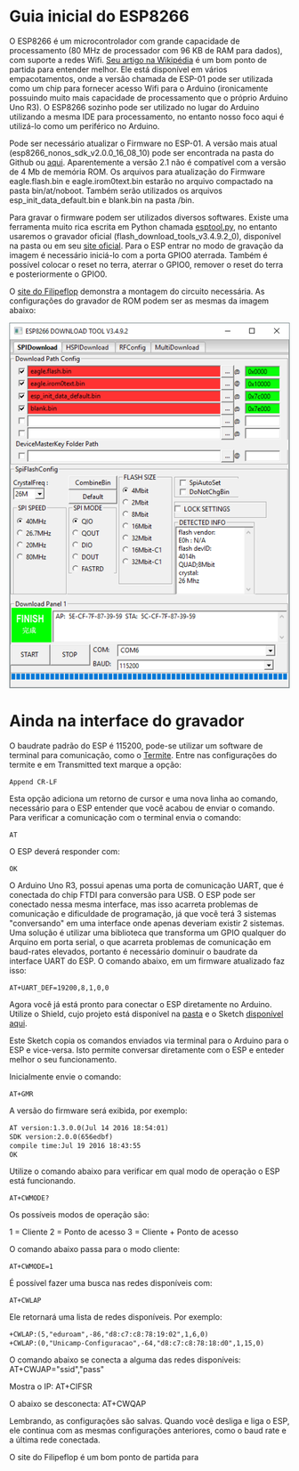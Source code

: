 # Guia inicial do ESP8266

O ESP8266 é um microcontrolador com grande capacidade de processamento (80 MHz de processador com 96 KB de RAM para dados), com suporte a redes Wifi. [Seu artigo na Wikipédia](https://en.wikipedia.org/wiki/ESP8266) é um bom ponto de partida para entender melhor. Ele está disponível em vários empacotamentos, onde a versão chamada de ESP-01 pode ser utilizada como um chip para fornecer acesso Wifi para o Arduino (ironicamente possuindo muito mais capacidade de processamento que o próprio Arduino Uno R3). O ESP8266 sozinho pode ser utilizado no lugar do Arduino utilizando a mesma IDE para processamento, no entanto nosso foco aqui é utilizá-lo como um periférico no Arduino.

Pode ser necessário atualizar o Firmware no ESP-01. A versão mais atual (esp8266_nonos_sdk_v2.0.0_16_08_10) pode ser encontrada na pasta do Github ou [aqui](http://espressif.com/en/support/download/sdks-demos). Aparentemente a versão 2.1 não é compatível com a versão de 4 Mb de memória ROM. Os arquivos para atualização do Firmware eagle.flash.bin e eagle.irom0text.bin estarão no arquivo compactado na pasta bin/at/noboot. Também serão utilizados os arquivos esp_init_data_default.bin e blank.bin na pasta /bin.

Para gravar o firmware podem ser utilizados diversos softwares. Existe uma ferramenta muito rica escrita em Python chamada [esptool.py](https://github.com/espressif/esptool), no entanto usaremos o gravador oficial (flash_download_tools_v3.4.9.2_0), disponível na pasta ou em seu [site oficial](http://www.espressif.com/en/support/download/other-tools). Para o ESP entrar no modo de gravação da imagem é necessário iniciá-lo com a porta GPIO0 aterrada. Também é possível colocar o reset no terra, aterrar o GPIO0, remover o reset do terra e posteriormente o GPIO0.

O [site do Filipeflop](http://blog.filipeflop.com/wireless/upgrade-de-firmware-do-modulo-esp8266.html) demonstra a montagem do circuito necessária. As configurações do gravador de ROM podem ser as mesmas da imagem abaixo:

![Gravador](https://github.com/ricardozago/ESP8266/blob/master/Imagens/Gravador_ESP.png)

# Ainda na interface do gravador

O baudrate padrão do ESP é 115200, pode-se utilizar um software de terminal para comunicação, como o [Termite](https://www.compuphase.com/software_termite.htm). Entre nas configurações do termite e em Transmitted text marque a opção:

    Append CR-LF
    
Esta opção adiciona um retorno de cursor e uma nova linha ao comando, necessário para o ESP entender que você acabou de enviar o comando. Para verificar a comunicação com o terminal envia o comando:

    AT

O ESP deverá responder com:

    OK

O Arduino Uno R3, possui apenas uma porta de comunicação UART, que é conectada do chip FTDI para conversão para USB. O ESP pode ser conectado nessa mesma interface, mas isso acarreta problemas de comunicação e dificuldade de programação, já que você terá 3 sistemas "conversando" em uma interface onde apenas deveriam existir 2 sistemas. Uma solução é utilizar uma biblioteca que transforma um GPIO qualquer do Arquino em porta serial, o que acarreta problemas de comunicação em baud-rates elevados, portanto é necessário dominuir o baudrate da interface UART do ESP. O comando abaixo, em um firmware atualizado faz isso:

    AT+UART_DEF=19200,8,1,0,0
    
Agora você já está pronto para conectar o ESP diretamente no Arduino. Utilize o Shield, cujo projeto está disponível na [pasta]() e o Sketch [disponível aqui](https://github.com/ricardozago/ESP8266/tree/master/Espelho).

Este Sketch copia os comandos enviados via terminal para o Arduino para o ESP e vice-versa. Isto permite conversar diretamente com o ESP e enteder melhor o seu funcionamento.

Inicialmente envie o comando:

    AT+GMR

A versão do firmware será exibida, por exemplo:

    AT version:1.3.0.0(Jul 14 2016 18:54:01)
    SDK version:2.0.0(656edbf)
    compile time:Jul 19 2016 18:43:55
    OK

Utilize o comando abaixo para verificar em qual modo de operação o ESP está funcionando.

    AT+CWMODE?

Os possíveis modos de operação são:

1 = Cliente
2 = Ponto de acesso
3 = Cliente + Ponto de acesso

O comando abaixo passa para o modo cliente:

    AT+CWMODE=1
    
É possível fazer uma busca nas redes disponíveis com:

    AT+CWLAP
    
Ele retornará uma lista de redes disponíveis. Por exemplo:

    +CWLAP:(5,"eduroam",-86,"d8:c7:c8:78:19:02",1,6,0)
    +CWLAP:(0,"Unicamp-Configuracao",-64,"d8:c7:c8:78:18:d0",1,15,0)

O comando abaixo se conecta a alguma das redes disponíveis:
    AT+CWJAP="ssid","pass"
    
Mostra o IP:
    AT+CIFSR
    
O abaixo se desconecta:
    AT+CWQAP
    
Lembrando, as configurações são salvas. Quando você desliga e liga o ESP, ele continua com as mesmas configurações anteriores, como o baud rate e a última rede conectada.

O site do Filipeflop é um bom ponto de partida para 
